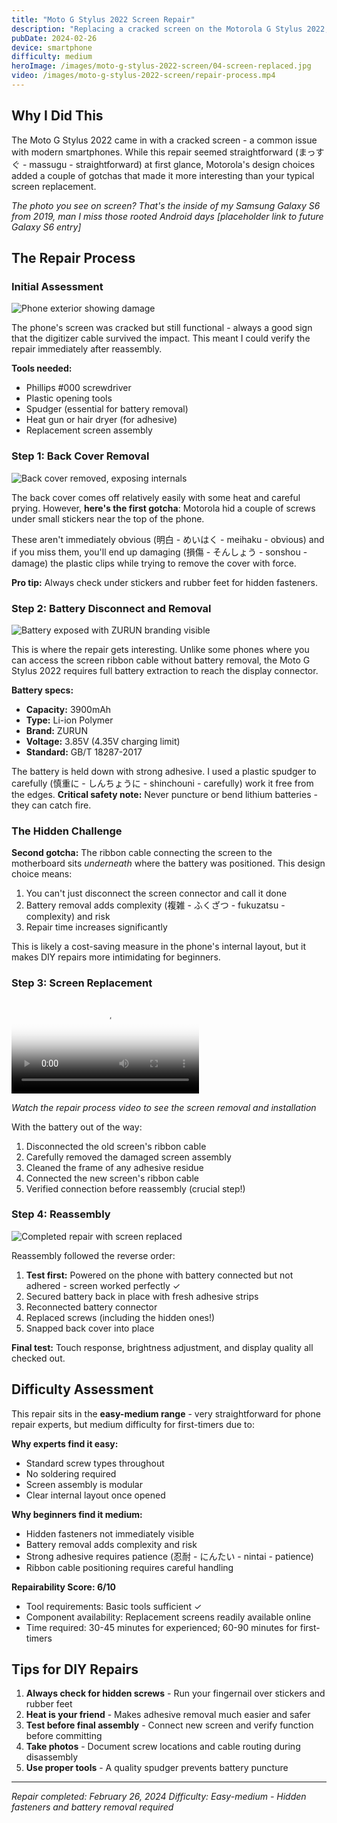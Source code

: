 ```yaml
---
title: "Moto G Stylus 2022 Screen Repair"
description: "Replacing a cracked screen on the Motorola G Stylus 2022, navigating hidden screws and battery removal to access the display connector"
pubDate: 2024-02-26
device: smartphone
difficulty: medium
heroImage: /images/moto-g-stylus-2022-screen/04-screen-replaced.jpg
video: /images/moto-g-stylus-2022-screen/repair-process.mp4
---
```


## Why I Did This

The Moto G Stylus 2022 came in with a cracked screen - a common issue with modern smartphones. While this repair seemed straightforward (まっすぐ - massugu - straightforward) at first glance, Motorola's design choices added a couple of gotchas that made it more interesting than your typical screen replacement.

*The photo you see on screen? That's the inside of my Samsung Galaxy S6 from 2019, man I miss those rooted Android days [placeholder link to future Galaxy S6 entry]*

## The Repair Process

### Initial Assessment

![Phone exterior showing damage](/images/moto-g-stylus-2022-screen/01-phone-exterior.jpg)

The phone's screen was cracked but still functional - always a good sign that the digitizer cable survived the impact. This meant I could verify the repair immediately after reassembly.

**Tools needed:**
- Phillips #000 screwdriver
- Plastic opening tools
- Spudger (essential for battery removal)
- Heat gun or hair dryer (for adhesive)
- Replacement screen assembly

### Step 1: Back Cover Removal

![Back cover removed, exposing internals](/images/moto-g-stylus-2022-screen/02-back-cover-removed.jpg)

The back cover comes off relatively easily with some heat and careful prying. However, **here's the first gotcha**: Motorola hid a couple of screws under small stickers near the top of the phone. 

These aren't immediately obvious (明白 - めいはく - meihaku - obvious) and if you miss them, you'll end up damaging (損傷 - そんしょう - sonshou - damage) the plastic clips while trying to remove the cover with force.

**Pro tip:** Always check under stickers and rubber feet for hidden fasteners.

### Step 2: Battery Disconnect and Removal

![Battery exposed with ZURUN branding visible](/images/moto-g-stylus-2022-screen/03-battery-internals-view.jpg)

This is where the repair gets interesting. Unlike some phones where you can access the screen ribbon cable without battery removal, the Moto G Stylus 2022 requires full battery extraction to reach the display connector.

**Battery specs:**
- **Capacity:** 3900mAh
- **Type:** Li-ion Polymer
- **Brand:** ZURUN
- **Voltage:** 3.85V (4.35V charging limit)
- **Standard:** GB/T 18287-2017

The battery is held down with strong adhesive. I used a plastic spudger to carefully (慎重に - しんちょうに - shinchouni - carefully) work it free from the edges. **Critical safety note:** Never puncture or bend lithium batteries - they can catch fire.

### The Hidden Challenge

**Second gotcha:** The ribbon cable connecting the screen to the motherboard sits *underneath* where the battery was positioned. This design choice means:
1. You can't just disconnect the screen connector and call it done
2. Battery removal adds complexity (複雑 - ふくざつ - fukuzatsu - complexity) and risk
3. Repair time increases significantly

This is likely a cost-saving measure in the phone's internal layout, but it makes DIY repairs more intimidating for beginners.

### Step 3: Screen Replacement

<video controls src="/images/moto-g-stylus-2022-screen/repair-process.mp4" poster="/images/moto-g-stylus-2022-screen/03-battery-internals-view.jpg">
  Your browser doesn't support embedded videos. <a href="/images/moto-g-stylus-2022-screen/repair-process.mp4">Download the repair process video</a>.
</video>

*Watch the repair process video to see the screen removal and installation*

With the battery out of the way:
1. Disconnected the old screen's ribbon cable
2. Carefully removed the damaged screen assembly
3. Cleaned the frame of any adhesive residue
4. Connected the new screen's ribbon cable
5. Verified connection before reassembly (crucial step!)

### Step 4: Reassembly

![Completed repair with screen replaced](/images/moto-g-stylus-2022-screen/04-screen-replaced.jpg)

Reassembly followed the reverse order:
1. **Test first:** Powered on the phone with battery connected but not adhered - screen worked perfectly ✓
2. Secured battery back in place with fresh adhesive strips
3. Reconnected battery connector
4. Replaced screws (including the hidden ones!)
5. Snapped back cover into place

**Final test:** Touch response, brightness adjustment, and display quality all checked out.

## Difficulty Assessment

This repair sits in the **easy-medium range** - very straightforward for phone repair experts, but medium difficulty for first-timers due to:

**Why experts find it easy:**
- Standard screw types throughout
- No soldering required
- Screen assembly is modular
- Clear internal layout once opened

**Why beginners find it medium:**
- Hidden fasteners not immediately visible
- Battery removal adds complexity and risk
- Strong adhesive requires patience (忍耐 - にんたい - nintai - patience)
- Ribbon cable positioning requires careful handling

**Repairability Score: 6/10**
- Tool requirements: Basic tools sufficient ✓
- Component availability: Replacement screens readily available online
- Time required: 30-45 minutes for experienced; 60-90 minutes for first-timers

## Tips for DIY Repairs

1. **Always check for hidden screws** - Run your fingernail over stickers and rubber feet
2. **Heat is your friend** - Makes adhesive removal much easier and safer
3. **Test before final assembly** - Connect new screen and verify function before committing
4. **Take photos** - Document screw locations and cable routing during disassembly
5. **Use proper tools** - A quality spudger prevents battery puncture

---

*Repair completed: February 26, 2024*
*Difficulty: Easy-medium - Hidden fasteners and battery removal required*
